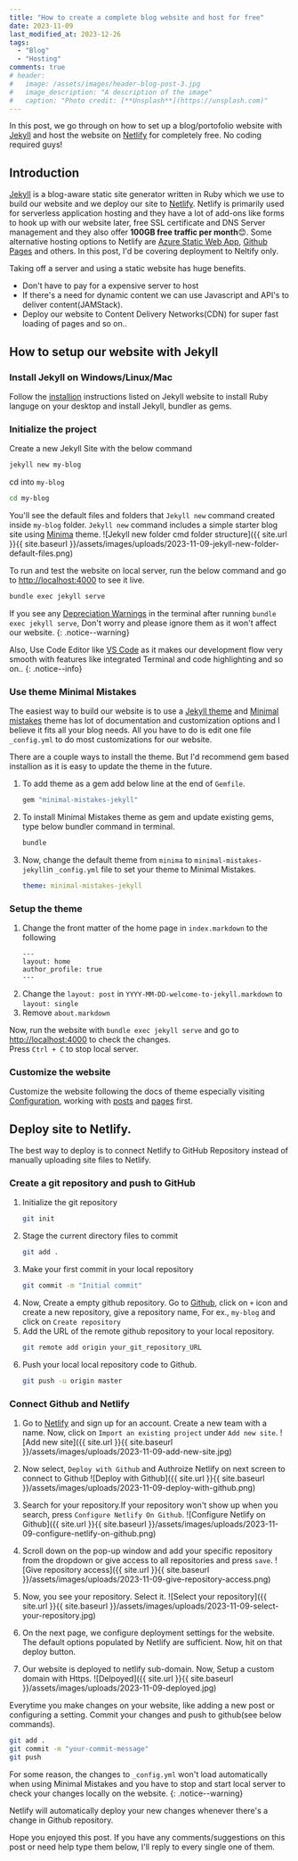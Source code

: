 ```yaml
---
title: "How to create a complete blog website and host for free"
date: 2023-11-09
last_modified_at: 2023-12-26
tags:
  - "Blog"
  - "Hosting"
comments: true
# header:
#   image: /assets/images/header-blog-post-3.jpg
#   image_description: "A description of the image"
#   caption: "Photo credit: [**Unsplash**](https://unsplash.com)"
---
```


In this post, we go through on how to set up a blog/portofolio website with [Jekyll](https://jekyllrb.com/) and host the website on [Netlify](https://www.netlify.com/) for completely free. No coding required guys!

## Introduction

[Jekyll](https://jekyllrb.com/) is a blog-aware static site generator written in Ruby which we use to build our website and we deploy our site to [Netlify](https://www.netlify.com/). Netlify is primarily used for serverless application hosting and they have a lot of add-ons like forms to hook up with our website later, free SSL certificate and DNS Server management and they also offer **100GB free traffic per month**😊. Some alternative hosting options to Netlify are [Azure Static Web App](https://azure.microsoft.com/en-ca/products/app-service/static), [Github Pages](https://pages.github.com/) and others.
In this post, I'd be covering deployment to Neltify only.

Taking off a server and using a static website has huge benefits.
* Don't have to pay for a expensive server to host
* If there's a need for dynamic content we can use Javascript and API's to deliver content(JAMStack).
* Deploy our website to Content Delivery Networks(CDN) for super fast loading of pages and so on..

## How to setup our website with Jekyll

### Install Jekyll on Windows/Linux/Mac

Follow the [installion](https://jekyllrb.com/docs/installation/) instructions listed on Jekyll website to install Ruby languge on your desktop and install Jekyll, bundler as gems.

### Initialize the project

Create a new Jekyll Site with the below command
```bash
jekyll new my-blog
```
cd into `my-blog`
```bash
cd my-blog
```
You'll see the default files and folders that `Jekyll new` command created inside `my-blog` folder.
`Jekyll new` command includes a simple starter blog site using [Minima](https://github.com/jekyll/minima) theme.
![Jekyll new folder cmd folder structure]({{ site.url }}{{ site.baseurl }}/assets/images/uploads/2023-11-09-jekyll-new-folder-default-files.png)

To run and test the website on local server, run the below command and go to [http://localhost:4000](http://localhost:4000) to see it live.
```bash
bundle exec jekyll serve
```

If you see any [Depreciation Warnings](https://github.com/jekyll/jekyll/issues/9427) in the terminal after running `bundle exec jekyll serve`, Don't worry and please ignore them as it won't affect our website.
{: .notice--warning}

<!-- **Note:** For windows, run the command `bundle add webrick` in terminal to add webrick gem after initializing the project if the local server doesn't start and throws webrick error.
{: .notice--info} -->

Also, Use Code Editor like [VS Code](https://code.visualstudio.com/) as it makes our development flow very smooth with features like integrated Terminal and code highlighting and so on..
{: .notice--info}

### Use theme Minimal Mistakes

The easiest way to build our website is to use a [Jekyll theme](https://github.com/topics/jekyll-theme) and [Minimal mistakes](https://github.com/mmistakes/minimal-mistakes) theme has lot of documentation and customization options and I believe it fits all your blog needs. All you have to do is edit one file `_config.yml` to do most customizations for our website.

There are a couple ways to install the theme. But I'd recommend gem based installion as it is easy to update the theme in the future.

1. To add theme as a gem add below line at the end of `Gemfile`.
   ```ruby
   gem "minimal-mistakes-jekyll"
   ```
2. To install Minimal Mistakes theme as gem and update existing gems, type below bundler command in
   terminal.
   ```bash
   bundle
   ```
3. Now, change the default theme from `minima` to `minimal-mistakes-jekyll`in `_config.yml` file to set your theme to Minimal Mistakes.
   ```yaml
   theme: minimal-mistakes-jekyll
   ```

### Setup the theme

1. Change the front matter of the home page in `index.markdown` to the following
   ```
   ---
   layout: home
   author_profile: true
   ---
   ```
1. Change the `layout: post` in `YYYY-MM-DD-welcome-to-jekyll.markdown` to `layout: single`
1. Remove `about.markdown`

Now, run the website with `bundle exec jekyll serve` and go to [http://localhost:4000](http://localhost:4000) to check the changes.<br>
Press `Ctrl + C` to stop local server.

### Customize the website

Customize the website following the docs of theme especially visiting [Configuration](https://mmistakes.github.io/minimal-mistakes/docs/configuration/), working with [posts](https://mmistakes.github.io/minimal-mistakes/docs/posts/) and [pages](https://mmistakes.github.io/minimal-mistakes/docs/pages/) first.

<!-- 
### Add a new post

Jekyll posts are written under `_posts` folder and file names for posts are written in the format `YYYY-MM-DD-file-name.md`. File name is used in the URL of the post. For example `https://website.com/YYYY/MM/DD/file-name`. We can later customize the `URL slug` for our liking. -->

## Deploy site to Netlify.

The best way to deploy is to connect Netlify to GitHub Repository instead of manually uploading site files to Netlify. 

### Create a git repository and push to GitHub 

1. Initialize the git repository
   ```bash
   git init
   ```
1. Stage the current directory files to commit 
   ```bash
   git add .
   ```
1. Make your first commit in your local repository
   ```bash
   git commit -m "Initial commit"
   ```
1. Now, Create a empty github repository. Go to [Github](https://github.com), click on `+` icon and create a new repository, give a repository name, For ex., `my-blog` and click on `Create repository`
1. Add the URL of the remote github repository to your local repository.
   ```bash
   git remote add origin your_git_repository_URL
   ```
1. Push your local local repository code to Github.
   ```bash
   git push -u origin master
   ```

### Connect Github and Netlify

1. Go to [Netlify](https://app.netlify.com) and sign up for an account. Create a new team with a name. Now, click on `Import an existing project` under `Add new site`.
   ![Add new site]({{ site.url }}{{ site.baseurl }}/assets/images/uploads/2023-11-09-add-new-site.jpg)
1. Now select, `Deploy with Github` and Authroize Netlify on next screen to connect to Github
   ![Deploy with Github]({{ site.url }}{{ site.baseurl }}/assets/images/uploads/2023-11-09-deploy-with-github.png)

1. Search for your repository.If your repository won't show up when you search, press `Configure Netlify On Github`.
   ![Configure Netlify on Github]({{ site.url }}{{ site.baseurl }}/assets/images/uploads/2023-11-09-configure-netlify-on-github.png)
   
1. Scroll down on the pop-up window and add your specific repository from the dropdown or give access to all repositories and press `save`.
   ![Give repository access]({{ site.url }}{{ site.baseurl }}/assets/images/uploads/2023-11-09-give-repository-access.png)

1. Now, you see your repository. Select it.
   ![Select your repository]({{ site.url }}{{ site.baseurl }}/assets/images/uploads/2023-11-09-select-your-repository.jpg)

1. On the next page, we configure deployment settings for the website. The default options populated by Netlify are sufficient. Now, hit on that deploy button.

1. Our website is deployed to netlify sub-domain. Now, Setup a custom domain with Https.
   ![Delpoyed]({{ site.url }}{{ site.baseurl }}/assets/images/uploads/2023-11-09-deployed.jpg)

Everytime you make changes on your website, like adding a new post or configuring a setting.
Commit your changes and push to github(see below commands). 
```bash
git add .
git commit -m "your-commit-message"
git push
```

For some reason, the changes to `_config.yml` won't load automatically when using Minimal Mistakes and you have to stop and start local server to check your changes locally on the website.
{: .notice--warning}

Netlify will automatically deploy your new changes whenever there's a change in Github repository.

Hope you enjoyed this post. If you have any comments/suggestions on this post or need help type them below, I'll reply to every single one of them.
